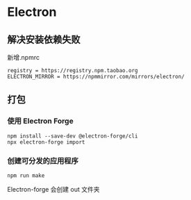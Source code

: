# Electron

## 解决安装依赖失败

新增.npmrc

```
registry = https://registry.npm.taobao.org
ELECTRON_MIRROR = https://npmmirror.com/mirrors/electron/
```

## 打包

### 使用 Electron Forge

```
npm install --save-dev @electron-forge/cli
npx electron-forge import
```

### 创建可分发的应用程序

```
npm run make
```

Electron-forge 会创建 out 文件夹